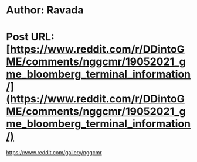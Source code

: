 # Author: Ravada
# Post URL: [https://www.reddit.com/r/DDintoGME/comments/nggcmr/19052021_gme_bloomberg_terminal_information/](https://www.reddit.com/r/DDintoGME/comments/nggcmr/19052021_gme_bloomberg_terminal_information/)


https://www.reddit.com/gallery/nggcmr